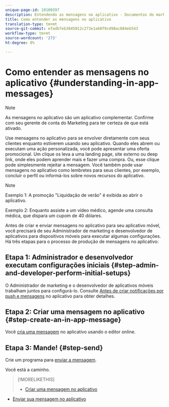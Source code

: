 ```yaml
---
unique-page-id: 10100397
description: Entendendo as mensagens no aplicativo - Documentos do marketing - Documentação do produto
title: Como entender as mensagens no aplicativo
translation-type: tm+mt
source-git-commit: efadb7eb3845012c273e1a60f9cd98ac884eb543
workflow-type: tm+mt
source-wordcount: '273'
ht-degree: 0%

---
```



# Como entender as mensagens no aplicativo {#understanding-in-app-messages}

>[!NOTE]
>
>As mensagens no aplicativo são um aplicativo complementar. Confirme com seu gerente de conta do Marketing para ter certeza de que está ativado.

Use mensagens no aplicativo para se envolver diretamente com seus clientes enquanto estiverem usando seu aplicativo. Quando eles abrem ou executam uma ação personalizada, você pode apresentar uma oferta promocional. Um clique os leva a uma landing page, site externo ou deep link, onde eles podem aprender mais e fazer uma compra. Ou, esse clique pode simplesmente rejeitar a mensagem.  Você também pode usar mensagens no aplicativo como lembretes para seus clientes, por exemplo, concluir o perfil ou informá-los sobre novos recursos do aplicativo.

>[!NOTE]
>
>Exemplo 1: A promoção &quot;Liquidação de verão&quot; é exibida ao abrir o aplicativo.
>
>Exemplo 2: Enquanto assiste a um vídeo médico, agende uma consulta médica, que dispara um cupom de 40 dólares.

Antes de criar e enviar mensagens no aplicativo para seu aplicativo móvel, você precisará de seu Administrador de marketing e desenvolvedor de aplicativos para dispositivos móveis para executar algumas configurações.  Há três etapas para o processo de produção de mensagens no aplicativo:

## Etapa 1: Administrador e desenvolvedor executam configurações iniciais {#step-admin-and-developer-perform-initial-setups}

O Administrador de marketing e o desenvolvedor de aplicativos móveis trabalham juntos para configurá-lo. Consulte [Antes de criar notificações por push e mensagens](/help/marketo/product-docs/mobile-marketing/admin/before-you-create-push-notifications-and-in-app-messages.md) no aplicativo para obter detalhes.

## Etapa 2: Criar uma mensagem no aplicativo {#step-create-an-in-app-message}

Você [cria uma mensagem](http://docs.marketo.com/display/docs/create+an+in-app+message) no aplicativo usando o editor online.

## Etapa 3: Mande! {#step-send}

Crie um programa para [enviar a mensagem](http://docs.marketo.com/display/docs/send+your+in-app+message).

Você está a caminho.

>[!MORELIKETHIS]
>
>* [Criar uma mensagem no aplicativo](http://docs.marketo.com/display/docs/create+an+in-app+message)
   >
   >
* [Enviar sua mensagem no aplicativo](http://docs.marketo.com/display/docs/send+your+in-app+message)

